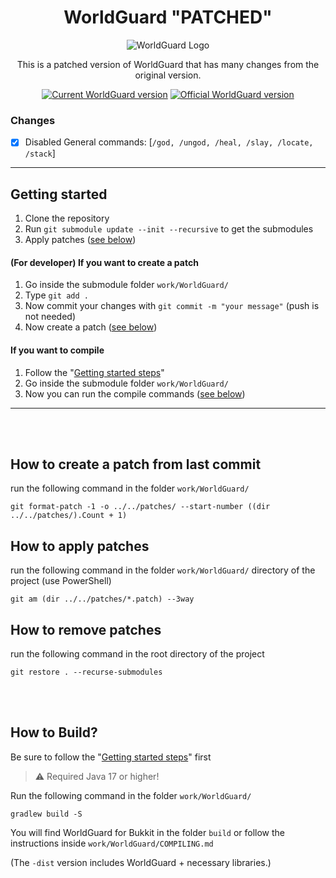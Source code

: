 <div align=center>

# WorldGuard "PATCHED"

![WorldGuard Logo](https://github.com/EngineHub/WorldGuard/blob/master/worldguard-logo.png?raw=true)

This is a patched version of WorldGuard that has many changes from the original version.

[![Current WorldGuard version](https://badgen.net/badge/Current%20WorldGuard/v7.0.9-SNAPSHOT/blue?icon=github)](https://github.com/EngineHub/WorldGuard/tree/version/7.0.x) [![Official WorldGuard version](https://badgen.net/github/tag/EngineHub/WorldGuard?label=Official%20WorldGuard%20Version&icon=github&color=blue)](https://github.com/EngineHub/WorldGuard/tags)
</div>

### Changes

- [x] Disabled General commands: [`/god, /ungod, /heal, /slay, /locate, /stack`]

--- 

## Getting started

1. Clone the repository
2. Run `git submodule update --init --recursive` to get the submodules
3. Apply patches ([see below](#how-to-apply-patches))

#### (For developer) If you want to create a patch

1. Go inside the submodule folder `work/WorldGuard/`
2. Type `git add .`
3. Now commit your changes with `git commit -m "your message"` (push is not needed)
4. Now create a patch ([see below](#how-to-create-a-patch-from-last-commit))

#### If you want to compile

1. Follow the "[Getting started steps](#getting-started)"
2. Go inside the submodule folder `work/WorldGuard/`
3. Now you can run the compile commands ([see below](#how-to-build))

---
<br/>
<br/>

## How to create a patch from last commit

run the following command in the folder `work/WorldGuard/`

```shell
git format-patch -1 -o ../../patches/ --start-number ((dir ../../patches/).Count + 1)
```

## How to apply patches

run the following command in the folder `work/WorldGuard/` directory of the project (use PowerShell)

```shell
git am (dir ../../patches/*.patch) --3way
```

## How to remove patches

run the following command in the root directory of the project

```shell
git restore . --recurse-submodules
```
<br/>
<br/>

## How to Build?

Be sure to follow the "[Getting started steps](#getting-started)" first

> ⚠ Required Java 17 or higher!

Run the following command in the folder `work/WorldGuard/`

```shell
gradlew build -S
```

You will find WorldGuard for Bukkit in the folder `build` or follow the instructions
inside `work/WorldGuard/COMPILING.md`

(The `-dist` version includes WorldGuard + necessary libraries.)
